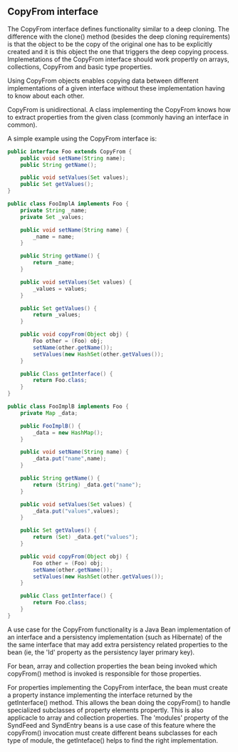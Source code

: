 ## CopyFrom interface

The CopyFrom interface defines functionality similar to a deep cloning.
The difference with the clone() method (besides the deep cloning
requirements) is that the object to be the copy of the original one has
to be explicitly created and it is this object the one that triggers the
deep copying process. Implemetations of the CopyFrom interface should
work propertly on arrays, collections, CopyFrom and basic type
properties.

Using CopyFrom objects enables copying data between different
implementations of a given interface without these implementation having
to know about each other.

CopyFrom is unidirectional. A class implementing the CopyFrom knows how
to extract properties from the given class (commonly having an interface
in common).

A simple example using the CopyFrom interface is:

```java
public interface Foo extends CopyFrom {
    public void setName(String name);
    public String getName();

    public void setValues(Set values);
    public Set getValues();
}

public class FooImplA implements Foo {
    private String _name;
    private Set _values;

    public void setName(String name) {
        _name = name;
    }

    public String getName() {
        return _name;
    }

    public void setValues(Set values) {
        _values = values;
    }

    public Set getValues() {
        return _values;
    }

    public void copyFrom(Object obj) {
        Foo other = (Foo) obj;
        setName(other.getName());
        setValues(new HashSet(other.getValues());
    }

    public Class getInterface() {
        return Foo.class;
    }
}

public class FooImplB implements Foo {
    private Map _data;

    public FooImplB() {
        _data = new HashMap();
    }

    public void setName(String name) {
        _data.put("name",name);
    }

    public String getName() {
        return (String) _data.get("name");
    }

    public void setValues(Set values) {
        _data.put("values",values);
    }

    public Set getValues() {
        return (Set) _data.get("values");
    }

    public void copyFrom(Object obj) {
        Foo other = (Foo) obj;
        setName(other.getName());
        setValues(new HashSet(other.getValues());
    }

    public Class getInterface() {
        return Foo.class;
    }
}
```

A use case for the CopyFrom functionality is a Java Bean implementation
of an interface and a persistency implementation (such as Hibernate) of
the the same interface that may add extra persistency related properties
to the bean (ie, the \'Id\' property as the persistency layer primary
key).

For bean, array and collection properties the bean being invoked which
copyFrom() method is invoked is responsible for those properties.

For properties implementing the CopyFrom interface, the bean must create
a property instance implementing the interface returned by the
getInterface() method. This allows the bean doing the copyFrom() to
handle specialized subclasses of property elements propertly. This is
also applicacle to array and collection properties. The \'modules\'
property of the SyndFeed and SyndEntry beans is a use case of this
feature where the copyFrom() invocation must create different beans
subclasses for each type of module, the getInteface() helps to find the
right implementation.
